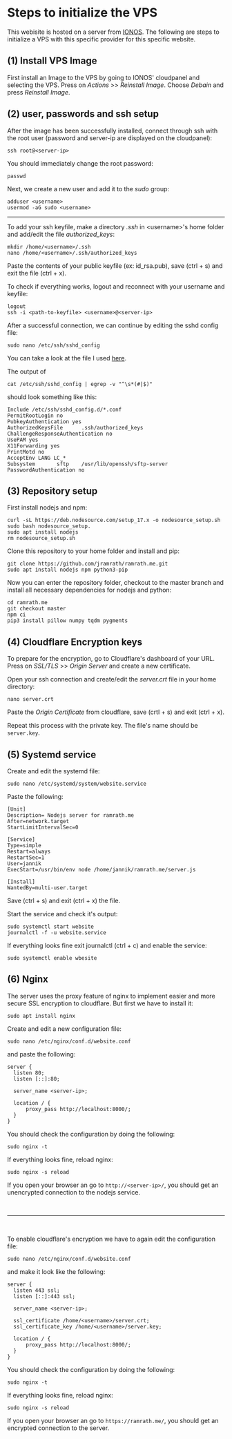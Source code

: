 # Steps to initialize the VPS
This webisite is hosted on a server from [IONOS](https://ionos.de). The following are steps to initialize a VPS with this specific provider for this specific website.


## (1) Install VPS Image

First install an Image to the VPS by going to IONOS' cloudpanel and selecting the VPS. Press on *Actions* >> *Reinstall Image*. Choose *Debain* and press *Reinstall Image*.


## (2) user, passwords and ssh setup

After the image has been successfully installed, connect through ssh with the root user (password and server-ip are displayed on the cloudpanel):
```
ssh root@<server-ip>
```

You should immediately change the root password:
```
passwd
```

Next, we create a new user and add it to the *sudo* group:
```
adduser <username>
usermod -aG sudo <username>
```

<hr>

To add your ssh keyfile, make a directory *.ssh* in \<username>'s home folder and add/edit the file *authorized_keys*:
```
mkdir /home/<username>/.ssh
nano /home/<username>/.ssh/authorized_keys
```

Paste the contents of your public keyfile (ex: id_rsa.pub), save (ctrl + s) and exit the file (ctrl + x).

To check if everything works, logout and reconnect with your username and keyfile:
```
logout
ssh -i <path-to-keyfile> <username>@<server-ip>
```

After a successful connection, we can continue by editing the sshd config file:
```
sudo nano /etc/ssh/sshd_config
```

You can take a look at the file I used [here](./sshd_config).

The output of
```
cat /etc/ssh/sshd_config | egrep -v "^\s*(#|$)"
```
should look something like this:
```
Include /etc/ssh/sshd_config.d/*.conf
PermitRootLogin no
PubkeyAuthentication yes
AuthorizedKeysFile      .ssh/authorized_keys
ChallengeResponseAuthentication no
UsePAM yes
X11Forwarding yes
PrintMotd no
AcceptEnv LANG LC_*
Subsystem       sftp    /usr/lib/openssh/sftp-server
PasswordAuthentication no
```


## (3) Repository setup

First install nodejs and npm:
```
curl -sL https://deb.nodesource.com/setup_17.x -o nodesource_setup.sh
sudo bash nodesource_setup.
sudo apt install nodejs
rm nodesource_setup.sh
```

Clone this repository to your home folder and install and pip:
```
git clone https://github.com/jramrath/ramrath.me.git
sudo apt install nodejs npm python3-pip
```

Now you can enter the repository folder, checkout to the master branch and install all necessary dependencies for nodejs and python:
```
cd ramrath.me
git checkout master
npm ci
pip3 install pillow numpy tqdm pygments
```


## (4) Cloudflare Encryption keys

To prepare for the encryption, go to Cloudflare's dashboard of your URL. Press on *SSL/TLS* >> *Origin Server* and create a new certificate.

Open your ssh connection and create/edit the *server.crt* file in your home directory:
```
nano server.crt
```
Paste the *Origin Certificate* from cloudflare, save (crtl + s) and exit (ctrl + x).

Repeat this process with the private key. The file's name should be ```server.key```.


## (5) Systemd service

Create and edit the systemd file:
```
sudo nano /etc/systemd/system/website.service
```

Paste the following:
```
[Unit]
Description= Nodejs server for ramrath.me
After=network.target
StartLimitIntervalSec=0

[Service]
Type=simple
Restart=always
RestartSec=1
User=jannik
ExecStart=/usr/bin/env node /home/jannik/ramrath.me/server.js

[Install]
WantedBy=multi-user.target
```

Save (ctrl + s) and exit (ctrl + x) the file.

Start the service and check it's output:
```
sudo systemctl start website
journalctl -f -u website.service
```

If everything looks fine exit journalctl (ctrl + c) and enable the service:
```
sudo systemctl enable wbesite
```


## (6) Nginx

The server uses the proxy feature of nginx to implement easier and more secure SSL encryption to cloudflare. But first we have to install it:
```
sudo apt install nginx
```

Create and edit a new configuration file:
```
sudo nano /etc/nginx/conf.d/website.conf
```
and paste the following:
```
server {
  listen 80;
  listen [::]:80;

  server_name <server-ip>;

  location / {
      proxy_pass http://localhost:8000/;
  }
}
```

You should check the configuration by doing the following:
```
sudo nginx -t
```

If everything looks fine, reload nginx:
```
sudo nginx -s reload
```

If you open your browser an go to ```http://<server-ip>/```, you should get an unencrypted connection to the nodejs service.

<br>
<hr>
<br>

To enable cloudflare's encryption we have to again edit the configuration file:
```
sudo nano /etc/nginx/conf.d/website.conf
```
and make it look like the following:
```
server {
  listen 443 ssl;
  listen [::]:443 ssl;

  server_name <server-ip>;

  ssl_certificate /home/<username>/server.crt;
  ssl_certificate_key /home/<username>/server.key;

  location / {
      proxy_pass http://localhost:8000/;
  }
}
```

You should check the configuration by doing the following:
```
sudo nginx -t
```

If everything looks fine, reload nginx:
```
sudo nginx -s reload
```

If you open your browser an go to ```https://ramrath.me/```, you should get an encrypted connection to the server.
